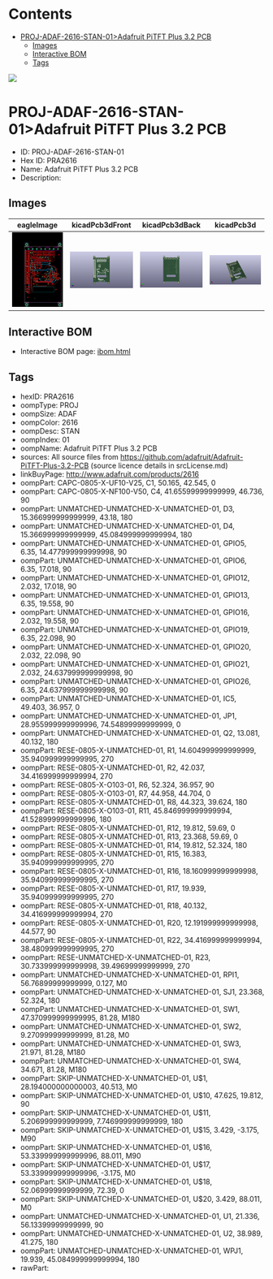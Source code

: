 



Contents
========

* [PROJ-ADAF-2616-STAN-01>Adafruit PiTFT Plus 3.2 PCB](#proj-adaf-2616-stan-01adafruit-pitft-plus-32-pcb)
	* [Images](#images)
	* [Interactive BOM](#interactive-bom)
	* [Tags](#tags)
  
![][im]
# PROJ-ADAF-2616-STAN-01>Adafruit PiTFT Plus 3.2 PCB

- ID: PROJ-ADAF-2616-STAN-01
- Hex ID: PRA2616
- Name: Adafruit PiTFT Plus 3.2 PCB
- Description: 

## Images
  
  

|eagleImage|kicadPcb3dFront|kicadPcb3dBack|kicadPcb3d|
| :---: | :---: | :---: | :---: |
|[![eagleImage](eagleImage_140.png)](eagleImage_600.png)|[![kicadPcb3dFront](kicadPcb3dFront_140.png)](kicadPcb3dFront_600.png)|[![kicadPcb3dBack](kicadPcb3dBack_140.png)](kicadPcb3dBack_600.png)|[![kicadPcb3d](kicadPcb3d_140.png)](kicadPcb3d_600.png)|

## Interactive BOM

- Interactive BOM page: [ibom.html](kicad/bom/ibom.html)

## Tags

- hexID: PRA2616
- oompType: PROJ
- oompSize: ADAF
- oompColor: 2616
- oompDesc: STAN
- oompIndex: 01
- oompName: Adafruit PiTFT Plus 3.2 PCB
- sources: All source files from https://github.com/adafruit/Adafruit-PiTFT-Plus-3.2-PCB (source licence details in srcLicense.md)
- linkBuyPage: http://www.adafruit.com/products/2616
- oompPart: CAPC-0805-X-UF10-V25, C1, 50.165, 42.545, 0
- oompPart: CAPC-0805-X-NF100-V50, C4, 41.65599999999999, 46.736, 90
- oompPart: UNMATCHED-UNMATCHED-X-UNMATCHED-01, D3, 15.366999999999999, 43.18, 180
- oompPart: UNMATCHED-UNMATCHED-X-UNMATCHED-01, D4, 15.366999999999999, 45.084999999999994, 180
- oompPart: UNMATCHED-UNMATCHED-X-UNMATCHED-01, GPIO5, 6.35, 14.477999999999998, 90
- oompPart: UNMATCHED-UNMATCHED-X-UNMATCHED-01, GPIO6, 6.35, 17.018, 90
- oompPart: UNMATCHED-UNMATCHED-X-UNMATCHED-01, GPIO12, 2.032, 17.018, 90
- oompPart: UNMATCHED-UNMATCHED-X-UNMATCHED-01, GPIO13, 6.35, 19.558, 90
- oompPart: UNMATCHED-UNMATCHED-X-UNMATCHED-01, GPIO16, 2.032, 19.558, 90
- oompPart: UNMATCHED-UNMATCHED-X-UNMATCHED-01, GPIO19, 6.35, 22.098, 90
- oompPart: UNMATCHED-UNMATCHED-X-UNMATCHED-01, GPIO20, 2.032, 22.098, 90
- oompPart: UNMATCHED-UNMATCHED-X-UNMATCHED-01, GPIO21, 2.032, 24.637999999999998, 90
- oompPart: UNMATCHED-UNMATCHED-X-UNMATCHED-01, GPIO26, 6.35, 24.637999999999998, 90
- oompPart: UNMATCHED-UNMATCHED-X-UNMATCHED-01, IC5, 49.403, 36.957, 0
- oompPart: UNMATCHED-UNMATCHED-X-UNMATCHED-01, JP1, 28.955999999999996, 74.54899999999999, 0
- oompPart: UNMATCHED-UNMATCHED-X-UNMATCHED-01, Q2, 13.081, 40.132, 180
- oompPart: RESE-0805-X-UNMATCHED-01, R1, 14.604999999999999, 35.940999999999995, 270
- oompPart: RESE-0805-X-UNMATCHED-01, R2, 42.037, 34.416999999999994, 270
- oompPart: RESE-0805-X-O103-01, R6, 52.324, 36.957, 90
- oompPart: RESE-0805-X-O103-01, R7, 44.958, 44.704, 0
- oompPart: RESE-0805-X-UNMATCHED-01, R8, 44.323, 39.624, 180
- oompPart: RESE-0805-X-O103-01, R11, 45.846999999999994, 41.528999999999996, 180
- oompPart: RESE-0805-X-UNMATCHED-01, R12, 19.812, 59.69, 0
- oompPart: RESE-0805-X-UNMATCHED-01, R13, 23.368, 59.69, 0
- oompPart: RESE-0805-X-UNMATCHED-01, R14, 19.812, 52.324, 180
- oompPart: RESE-0805-X-UNMATCHED-01, R15, 16.383, 35.940999999999995, 270
- oompPart: RESE-0805-X-UNMATCHED-01, R16, 18.160999999999998, 35.940999999999995, 270
- oompPart: RESE-0805-X-UNMATCHED-01, R17, 19.939, 35.940999999999995, 270
- oompPart: RESE-0805-X-UNMATCHED-01, R18, 40.132, 34.416999999999994, 270
- oompPart: RESE-0805-X-UNMATCHED-01, R20, 12.191999999999998, 44.577, 90
- oompPart: RESE-0805-X-UNMATCHED-01, R22, 34.416999999999994, 38.480999999999995, 270
- oompPart: RESE-UNMATCHED-X-UNMATCHED-01, R23, 30.733999999999998, 39.49699999999999, 270
- oompPart: UNMATCHED-UNMATCHED-X-UNMATCHED-01, RPI1, 56.76899999999999, 0.127, M0
- oompPart: UNMATCHED-UNMATCHED-X-UNMATCHED-01, SJ1, 23.368, 52.324, 180
- oompPart: UNMATCHED-UNMATCHED-X-UNMATCHED-01, SW1, 47.370999999999995, 81.28, M180
- oompPart: UNMATCHED-UNMATCHED-X-UNMATCHED-01, SW2, 9.270999999999999, 81.28, M0
- oompPart: UNMATCHED-UNMATCHED-X-UNMATCHED-01, SW3, 21.971, 81.28, M180
- oompPart: UNMATCHED-UNMATCHED-X-UNMATCHED-01, SW4, 34.671, 81.28, M180
- oompPart: SKIP-UNMATCHED-X-UNMATCHED-01, U$1, 28.194000000000003, 40.513, M0
- oompPart: SKIP-UNMATCHED-X-UNMATCHED-01, U$10, 47.625, 19.812, 90
- oompPart: SKIP-UNMATCHED-X-UNMATCHED-01, U$11, 5.206999999999999, 7.746999999999999, 180
- oompPart: SKIP-UNMATCHED-X-UNMATCHED-01, U$15, 3.429, -3.175, M90
- oompPart: SKIP-UNMATCHED-X-UNMATCHED-01, U$16, 53.339999999999996, 88.011, M90
- oompPart: SKIP-UNMATCHED-X-UNMATCHED-01, U$17, 53.339999999999996, -3.175, M0
- oompPart: SKIP-UNMATCHED-X-UNMATCHED-01, U$18, 52.06999999999999, 72.39, 0
- oompPart: SKIP-UNMATCHED-X-UNMATCHED-01, U$20, 3.429, 88.011, M0
- oompPart: UNMATCHED-UNMATCHED-X-UNMATCHED-01, U1, 21.336, 56.13399999999999, 90
- oompPart: UNMATCHED-UNMATCHED-X-UNMATCHED-01, U2, 38.989, 41.275, 180
- oompPart: UNMATCHED-UNMATCHED-X-UNMATCHED-01, WPJ1, 19.939, 45.084999999999994, 180
- rawPart: 



[im]: kicadPcb3d_450.png
